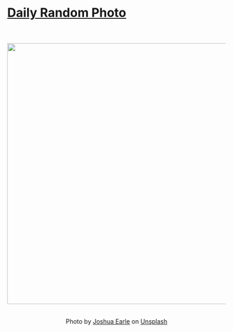 # [Daily Random Photo](https://www.dailyrandomphoto.com/)

<div align="center">
  <br>
  <br>
  <a href="https://www.dailyrandomphoto.com/p/2024/2024-01-13/"><img src="https://images.unsplash.com/photo-1702635429447-06e9ee0c617c?crop=entropy&cs=tinysrgb&fit=max&fm=jpg&ixid=M3w3NzUwOHwwfDF8cmFuZG9tfHx8fHx8fHx8MTcwNTEwNTg0N3w&ixlib=rb-4.0.3&q=80&w=1080" width="600px"></a>
  <br>
  <br>
  <p class="has-text-grey">Photo by <a href="https://unsplash.com/@joshuaearle?utm_source=Daily%20Random%20Photo&amp;utm_medium=referral" target="_blank" rel="noopener noreferrer">Joshua Earle</a> on <a href="https://unsplash.com/photos/a-person-walking-on-a-beach-at-sunset-8hVAgHtYyVU?utm_source=Daily%20Random%20Photo&amp;utm_medium=referral" target="_blank" rel="noopener noreferrer">Unsplash</a></p>
</div>
